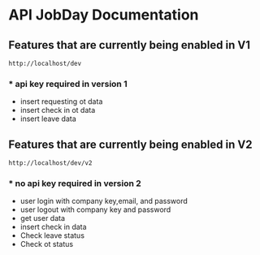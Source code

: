 # API JobDay Documentation 


## Features that are currently being enabled in V1
``` 
http://localhost/dev
```
### * api key required in version 1
- insert requesting ot data
- insert check in ot data
- insert leave data

## Features that are currently being enabled in V2
``` 
http://localhost/dev/v2
```
### * no api key required in version 2 
- user login with company key,email, and password
- user logout with company key and password
- get user data 
- insert check in data
- Check leave status
- Check ot status 